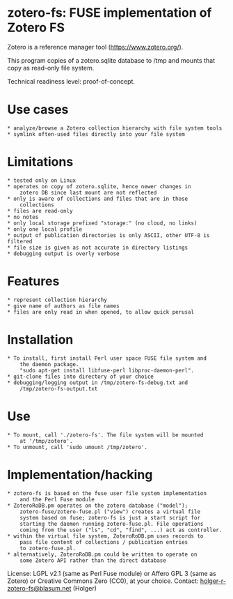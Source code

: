 zotero-fs: FUSE implementation of Zotero FS
===========================================

Zotero is a reference manager tool (https://www.zotero.org/).

This program copies of a zotero.sqlite database to /tmp and mounts 
that copy as read-only file system. 

Technical readiness level: proof-of-concept.

Use cases
=========

	* analyze/browse a Zotero collection hierarchy with file system tools
	* symlink often-used files directly into your file system

Limitations
===========

	* tested only on Linux 
	* operates on copy of zotero.sqlite, hence newer changes in 
		zotero DB since last mount are not reflected
	* only is aware of collections and files that are in those
		collections
	* files are read-only 
	* no notes
	* only local storage prefixed "storage:" (no cloud, no links)
	* only one local profile 
	* output of publication directories is only ASCII, other UTF-8 is filtered
	* file size is given as not accurate in directory listings
	* debugging output is overly verbose

Features
========

	* represent collection hierarchy
	* give name of authors as file names
	* files are only read in when opened, to allow quick perusal

Installation
============
	
	* To install, first install Perl user space FUSE file system and 
		the daemon package.
		"sudo apt-get install libfuse-perl libproc-daemon-perl".
	* git-clone files into directory of your choice
	* debugging/logging output in /tmp/zotero-fs-debug.txt and 
		/tmp/zotero-fs-output.txt

Use 
===	

	* To mount, call './zotero-fs'. The file system will be mounted 
		at '/tmp/zotero'.
	* To unmount, call 'sudo umount /tmp/zotero'.

Implementation/hacking
======================

	* zotero-fs is based on the fuse user file system implementation
		and the Perl Fuse module
	* ZoteroRoDB.pm operates on the zotero database ("model");
		zotero-fuse/zotero-fuse.pl ("view") creates a virtual file 
		system based on fuse; zotero-fs is just a start script for 
		starting the daemon running zotero-fuse.pl. File operations 
		coming from the user ("ls", "cd", "find", ...) act as controller.
	* within the virtual file system, ZoteroRoDB.pm uses records to 
		pass file content of collections / publication entries 
		to zotero-fuse.pl. 
	* alternatively, ZoteroRoDB.pm could be written to operate on 
		some Zotero API rather than the direct database

License: LGPL v2.1 (same as Perl Fuse module) or Affero GPL 3 
	(same as Zotero) or Creative Commons Zero (CC0), at your choice.
Contact: holger-r-zotero-fs@blasum.net (Holger)
